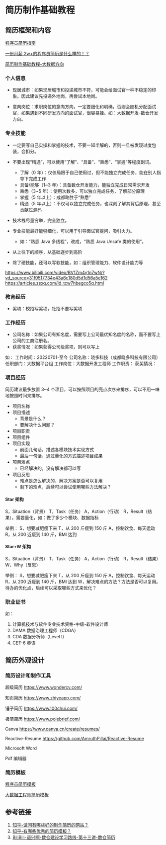 # 简历制作基础教程


## 简历框架和内容

[程序员简历指南](work/career/main-job/程序员/interview/简历/程序员简历指南.md)

[一份月薪 2w+的程序员简历是什么样的！？](https://mp.weixin.qq.com/s/MEghJzMuUqKmggwe03vGRg)

[简历制作基础教程-大数据方向](work/career/main-job/程序员/interview/简历/简历制作基础教程-大数据方向.md)

### 个人信息

- 现居城市：如果现居城市和投递城市不符，可能会给面试官一种不稳定的印象。因此建议先投递外地岗，再尝试本地岗。

- 意向岗位：求职岗位的意向方向，一定要细化和明确，否则会随机分配面试官，如果遇到不同研发方向的面试官，很容易挂。如：大数据开发-数仓开发方向。

### 专业技能

- 一定要写自己实操和掌握的技术，不要一知半解的，否则一旦被发现过度包装，会扣分。

- 不要出现“精通”，可以使用“了解”、“具备”、“熟悉”、“掌握”等程度副词。
	- 了解（0 年）：仅仅局限于自己使用过，但不能独立完成任务，能在别人指导下完成工作
	- 具备/能够（1~3 年）：具备数仓开发能力，能独立完成日常需求开发
	- 熟悉（3~5 年）：使用次数多，可以独立完成任务，了解部分原理 
	- 掌握（5 年以上）：成都略胜于“熟悉”
	- 精通（5 年以上）：不仅可以独立完成任务，也深刻了解其背后原理，甚至贡献过源码

- 技术栈尽量穷举，完全独立。

- 专业技能最好能够细化，可以用于引导面试官提问，吸引火力。
	- 如：“熟悉 Java 多线程”，改成，“熟悉 Java Unsafe 类的使用”。

- 从上往下的顺序，从基础逐步到高阶

- 除了硬技能，还可以写软技能，如：组织管理能力、软件设计能力等

https://www.bilibili.com/video/BV1Zm4y1n7wN/?vd_source=31f9517734e43a6c180d5d1d56a5e162
https://articles.zsxq.com/id_tcw7hbegco5q.html

### 教育经历

- 奖项：校招写奖项，社招不要写奖项

### 工作经历

- 公司名称：如果公司有知名度，需要写上公司最优知名度的名称，而不要写上公司的工商注册名。
- 获奖情况：如果获得公司级奖项，则可以写上

如：
工作时间：20220701-至今
公司名称：晓多科技（成都晓多科技有限公司）
任职部门：大数据平台组
工作岗位：大数据开发工程师
工作职责：
获奖情况：

### 项目经历

简历建议最多放置 3~4 个项目，可以按照项目的亮点次序来排序，可以不用一味地按照时间来排序。

- 项目名称
- 项目描述
	- 背景是什么？
	- 要解决什么问题？
- 项目职责
- 项目组件
- 项目实现
	- 前面几句话，描述各模块技术实现方式
	- 最后一句话，通过量化的方式描述项目成果
- 项目难点
	- 已经解决的，没有解决都可以写
- 项目反思
	- 难点是怎么解决的，解决方案是否可以复用
	- 剩下的难点，后续可以尝试使用哪些方法解决？

#### Star 架构

S，Situation（背景）
T，Task（任务）
A，Action（行动）
R，Result（结果），需要量化，如：做了多少个模块、数据指标

举例：
S，想要减肥瘦下来
T，从 200 斤瘦到 150 斤
A，控制饮食、每天运动
R，从 200 近瘦到 140 斤，BMI 达到

#### Star+W 架构

S，Situation（背景）
T，Task（任务）
A，Action（行动）
R，Result（结果）
W，Why（反思）

举例：
S，想要减肥瘦下来
T，从 200 斤瘦到 150 斤
A，控制饮食、每天运动
R，从 200 近瘦到 140 斤，BMI 达到
W，解决难点的方法？方法是否可以复用。待办的优化点，后续可以采取哪些方式来优化？


### 职业证书

如：
1. 计算机技术与软件专业技术资格-中级-软件设计师
2. DAMA 数据治理工程师（CDGA）
3. CDA 数据分析师（Level I）
4. CET-6 英语

## 简历外观设计

### 简历设计和制作工具

超级简历
https://www.wondercv.com/

知页简历
https://www.zhiyeapp.com/

锤子简历
https://www.100chui.com/

极简简历
https://www.polebrief.com/

Canva
https://www.canva.cn/create/resumes/

Reactive-Resume
https://github.com/AmruthPillai/Reactive-Resume

Microsoft Word

Pdf 编辑器

### 简历模板

[程序员简历模板](work/career/main-job/程序员/interview/简历/简历模板/程序员简历模板.md)

[大数据工程师简历模板](work/career/main-job/程序员/interview/简历/简历模板/大数据工程师简历模板.md)


## 参考链接

1. [知乎-请问有哪些好的制作简历的网站？](https://www.zhihu.com/question/24413066/answer/2542859763)
2. [知乎-有哪些优秀的简历模板？](https://www.zhihu.com/question/23734172/answer/1122434021)
3. [BiliBili-语兴啊-数仓建设学习路线-第十三讲-数仓简历](https://www.bilibili.com/video/BV1td4y1Y7n1/)
